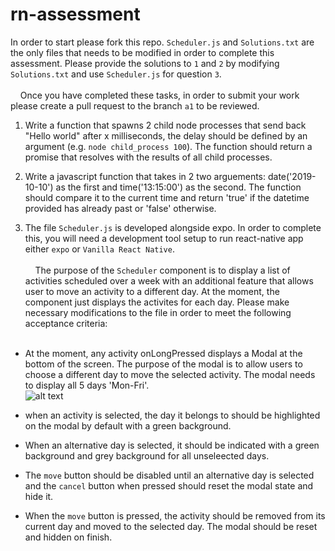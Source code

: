 # rn-assessment


In order to start please fork this repo. `Scheduler.js` and `Solutions.txt` are the only files that needs to be modified in order to complete this assessment. Please provide the solutions to `1` and `2` by modifying `Solutions.txt` and use `Scheduler.js` for question `3`. <br><br>
&nbsp;&nbsp;&nbsp; Once you have completed these tasks, in order to submit your work please create a pull request to the branch `a1` to be reviewed.


1. Write a function that spawns 2 child node processes that send back "Hello world" after x milliseconds, the delay should be defined by an argument (e.g. `node child_process 100`). The function should return a promise that resolves with the results of all child processes.


2. Write a javascript function that takes in 2 two arguements: date('2019-10-10') as the first and time('13:15:00') as the second. The function should compare it to the current time and return 'true' if the datetime provided has already past or 'false' otherwise.


3. The file `Scheduler.js` is developed alongside expo. In order to complete this, you will need a development tool setup to run react-native app either `expo` or `Vanilla React Native`.<br><br>
&nbsp;&nbsp;&nbsp; The purpose of the `Scheduler` component is to display a list of activities scheduled over a week with an additional feature that allows user to move an activity to a different day. At the moment, the component just displays the activites for each day. Please make necessary modifications to the file in order to meet the following acceptance criteria:<br><br>
* At the moment, any activity onLongPressed displays a Modal at the bottom of the screen. The purpose of the modal is to allow users to choose a different day to move the selected activity. The modal needs to display all 5 days 'Mon-Fri'.<br>
![alt text](https://github.com/TAS-torukmacto/rn-assessment/blob/master/daySelector.jpg)

* when an activity is selected, the day it belongs to should be highlighted on the modal by default with a green background. 
* When an alternative day is selected, it should be indicated with a green background and grey background for all unseleected days.<br>
* The `move` button should be disabled until an alternative day is selected and the `cancel` button when pressed should reset the modal state and hide it.<br>
* When the `move` button is pressed, the activity should be removed from its current day and moved to the selected day. The modal should be reset and hidden on finish.
